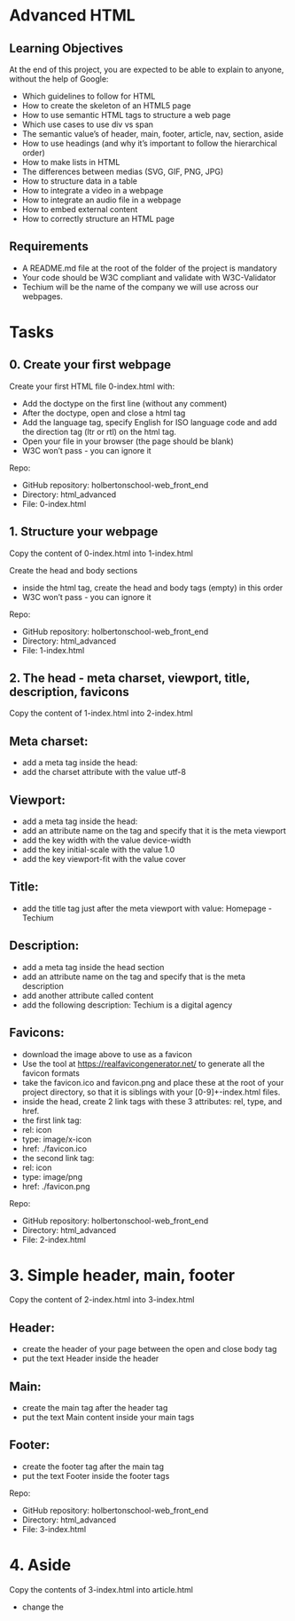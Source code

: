 # Advanced HTML


## Learning Objectives
At the end of this project, you are expected to be able to explain to anyone, without the help of Google:

- Which guidelines to follow for HTML
- How to create the skeleton of an HTML5 page
- How to use semantic HTML tags to structure a web page
- Which use cases to use div vs span
- The semantic value’s of header, main, footer, article, nav, section, aside
- How to use headings (and why it’s important to follow the hierarchical order)
- How to make lists in HTML
- The differences between medias (SVG, GIF, PNG, JPG)
- How to structure data in a table
- How to integrate a video in a webpage
- How to integrate an audio file in a webpage
- How to embed external content
- How to correctly structure an HTML page

## Requirements
- A README.md file at the root of the folder of the project is mandatory
- Your code should be W3C compliant and validate with W3C-Validator
- Techium will be the name of the company we will use across our webpages.

# Tasks
## 0. Create your first webpage
Create your first HTML file 0-index.html with:

- Add the doctype on the first line (without any comment)
- After the doctype, open and close a html tag
- Add the language tag, specify English for ISO language code and add the direction tag (ltr or rtl) on the html tag.
- Open your file in your browser (the page should be blank)
- W3C won’t pass - you can ignore it

Repo:

- GitHub repository: holbertonschool-web_front_end
- Directory: html_advanced
- File: 0-index.html


## 1. Structure your webpage
Copy the content of 0-index.html into 1-index.html

Create the head and body sections

- inside the html tag, create the head and body tags (empty) in this order
- W3C won’t pass - you can ignore it

Repo:

- GitHub repository: holbertonschool-web_front_end
- Directory: html_advanced
- File: 1-index.html

## 2. The head - meta charset, viewport, title, description, favicons
Copy the content of 1-index.html into 2-index.html

## Meta charset:

- add a meta tag inside the head:
- add the charset attribute with the value utf-8

## Viewport:

- add a meta tag inside the head:
- add an attribute name on the tag and specify that it is the meta viewport
- add the key width with the value device-width
- add the key initial-scale with the value 1.0
- add the key viewport-fit with the value cover

## Title:

- add the title tag just after the meta viewport with value: Homepage - Techium

## Description:

- add a meta tag inside the head section
- add an attribute name on the tag and specify that is the meta description
- add another attribute called content
- add the following description: Techium is a digital agency

## Favicons:

- download the image above to use as a favicon
- Use the tool at https://realfavicongenerator.net/ to generate all the favicon formats
- take the favicon.ico and favicon.png and place these at the root of your project directory, so that it is siblings with your [0-9]+-index.html files.
- inside the head, create 2 link tags with these 3 attributes: rel, type, and href.
- the first link tag:
- rel: icon
- type: image/x-icon
- href: ./favicon.ico
- the second link tag:
- rel: icon
- type: image/png
- href: ./favicon.png

Repo:

- GitHub repository: holbertonschool-web_front_end
- Directory: html_advanced
- File: 2-index.html

# 3. Simple header, main, footer
Copy the content of 2-index.html into 3-index.html

## Header:

- create the header of your page between the open and close body tag
- put the text Header inside the header

## Main:

- create the main tag after the header tag
- put the text Main content inside your main tags

## Footer:

- create the footer tag after the main tag
- put the text Footer inside the footer tags

Repo:

- GitHub repository: holbertonschool-web_front_end
- Directory: html_advanced
- File: 3-index.html

# 4. Aside
Copy the contents of 3-index.html into article.html

- change the <title> to put: Article - Techium
- inside the main tags
- after the text, create the aside tags with text Aside

Repo:

- GitHub repository: holbertonschool-web_front_end
- Directory: html_advanced
- File: article.html

# 5. Section
Copy the content of 3-index.html into 5-index.html

- inside your <main> section
- remove the text in main, create these sections:
- create first section and put the text Hero section inside
- create second section and put the text Services section inside
- create third section and put the text Works section inside
- create fourth section and put the text About section inside
- create fifth section and put the text Latest news section inside
- create sixth section and put the text Testimonials section inside
- create seventh section and put the text Contact section inside
- Does not need to pass W3C

Repo:

- GitHub repository: holbertonschool-web_front_end
- Directory: html_advanced
- File: 5-index.html

# 6. Work, News, Testimonial articles
Copy the content of 5-index.html into 6-index.html

## Work articles:

- inside the section Works section
- add 3 article tags
- inside each article write Work # where the hashtag will be the ordered number (1, 2, or 3)

## News articles:

- inside the section Latest news section
- add 3 article tags
- inside each article write Article # where the hashtag will be the ordered number (1, 2, or 3)

## Testimonial articles:

- inside the section Testimonials section
- add 3 article tags
- inside each article write Testimonial # where the hashtag will be the ordered number (1, 2, or 3)
- W3C won’t pass - you can ignore it

Repo:

- GitHub repository: holbertonschool-web_front_end
- Directory: html_advanced
- File: 6-index.html
  

# 7. Navigation
Copy the content of 6-index.html into 7-index.html

- remove the Header text inside the <header>
- create the nav tag inside the header tag
- it should remain empty for now
- Does not need to pass W3C

Repo:

- GitHub repository: holbertonschool-web_front_end
- Directory: html_advanced
- File: 7-index.html
  

# 8. Level 1 headings
Copy the content of 7-index.html into 8-index.html

- create the level 1 heading inside your main before your sections
- put text Homepage in your heading tag
- Does not need to pass W3C

Repo:

- GitHub repository: holbertonschool-web_front_end
- Directory: html_advanced
- File: 8-index.html
  

# 9. Level 2 headings
Copy the content of 8-index.html into 9-index.html

- in the section tag with the the text Hero section, remove the text and create a level 2 heading with text We help you build your brand!
- in the section tag with the the text Services section, remove the text and create a level 2 heading with text Services
- in the section tag with the the text Works section, remove the text and create a level 2 heading with text Works
- in the section tag with the the text About section, remove the text and create a level 2 heading with text About Us
- in the section tag with the the text Latest news section, remove the text and create a level 2 heading with text Latest news
- in the section tag with the the text Testimonials section, remove the text and create a level 2 heading with text Testimonials
- in the section tag with the the text Contact section, remove the text and create a level 2 heading with text Contact
- W3C won’t pass - you can ignore it

Repo:

- GitHub repository: holbertonschool-web_front_end
- Directory: html_advanced
- File: 9-index.html
  

# 10. Level 3 headings
Copy the content of 9-index.html into 10-index.html

## Services headings:

- Inside the section containing the h2 heading Services, add these elements right after the h2:
- create a level 3 heading with text Design & Concept
- create a level 3 heading with text Digital Strategy
- create a level 3 heading with text Content Strategy
- create a level 3 heading with text UX Design
- create a level 3 heading with text Web Development
- create a level 3 heading with text Social Media

## Works headings:

- Inside the section containing the h2 heading Works:
- in the first article, replace the text with a level 3 heading with text Interior Design
- in the second article, replace the text with a level 3 heading with text Web Development
- in the third article, replace the text with a level 3 heading with text Personal Brand

## About Us headings:

- Inside the section containing the h2 heading About Us, after the h2 heading, create these elements in this order:
- a level 3 heading with text Who are we
- a level 3 heading with text Our culture
- a level 3 heading with text How we work

## Latest news headings:

- Inside the section containing the h2 heading Latest news:
- in the first article replace the text with a level 3 heading with text Hoc loco tenere se Triarius non potuit.
- in the second article replace the text with a level 3 heading with text Ut alios omittam, hunc appello, quem ille unum secutus est.
- in the third article replace the text with a level 3 heading with text Bestiarum vero nullum iudicium puto.
- W3C does not need to pass here

Repo:

- GitHub repository: holbertonschool-web_front_end
- Directory: html_advanced
- File: 10-index.html
  

# 11. styleguide
Copy the content of 3-index.html into 11-styleguide.html

- change the title to Styleguide - Techium
- remove the text from header, main, and footer
- create a new <section> inside your main tag
- create a header in this section
- in the header add a level 2 heading with text Headings
- after the header:
- add a level 1 heading with text Heading level 1
- add a level 2 heading with text Heading level 2
- add a level 3 heading with text Heading level 3
- add a level 4 heading with text Heading level 4
- add a level 5 heading with text Heading level 5
- add a level 6 heading with text Heading level 6

Repo:

- GitHub repository: holbertonschool-web_front_end
- Directory: html_advanced
- File: 11-styleguide.html
  

# 12. Paragraphs
Copy the content of 10-index.html into 12-index.html

About Us paragraphs:

- in the About Us section
- after the first h3 (who are we) create a paragraph with the text: Lorem ipsum dolor sit amet, consectetur adipisicing elit. Ipsum, omnis expedita! Eum, praesentium cumque accusantium rem, sit quaerat est nisi ratione, deserunt ducimus quidem iste dicta quibusdam atque maxime cum!
- after the second h3 create a paragraph with the text: Lorem ipsum dolor sit amet, consectetur adipisicing elit. Ipsum, omnis expedita! Eum, praesentium cumque accusantium rem, sit quaerat est nisi ratione, deserunt ducimus quidem iste dicta quibusdam atque maxime cum!
- after the third h3 create a paragraph with the text: Lorem ipsum dolor sit amet, consectetur adipisicing elit. Ipsum, omnis expedita! Eum, praesentium cumque accusantium rem, sit quaerat est nisi ratione, deserunt ducimus quidem iste dicta quibusdam atque maxime cum!

## Latest news paragraphs:

- in the Latest news section
- in the first article
- create a paragraph with text Career before the heading
- create a paragraph with text Lorem ipsum dolor sit amet, consectetur adipiscing elit. Id Sextilius factum negabat. Quo tandem modo? At eum nihili facit; Quae contraria sunt his, malane? after the heading
- in the second article
- create a paragraph with text Digital Life before the heading
- create a paragraph with text Lorem ipsum dolor sit amet, consectetur adipiscing elit. Tum mihi Piso: Quid ergo? Tum ille: Ain tandem? Non autem hoc: igitur ne illud quidem. Sed quod proximum fuit non vidit. Nos commodius agimus. An nisi populari fama? after the heading
- in the third article
- create a paragraph with text Social before the heading
- create a paragraph with text Lorem ipsum dolor sit amet, consectetur adipiscing elit. Non igitur bene. Quid enim est a Chrysippo praetermissum in Stoicis? Pugnant Stoici cum Peripateticis. Prioris generis est docilitas, memoria; Apparet statim, quae sint officia, quae actiones. after the heading

## Contact paragraph:

- in the Contact section after the heading
- create a paragraph with the text: Lorem ipsum dolor sit amet, consectetur adipiscing elit. Id Sextilius factum negabat. Quo tandem modo? At eum nihili facit; Quae contraria sunt his, malane?

## Additional paragraphs:

- below the level 2 Services heading add a paragraph with text We work with you
- below the level 2 Works heading add a paragraph with text Take a look in our portfolio
- below the level 2 About Us heading add a paragraph with text Everything about us
- below the level 2 Testimonials heading add a paragraph with text We are more than a digital company
- below the level 2 Contact heading add a paragraph with text We like to know new people

Does not need to pass W3C

Repo:

- GitHub repository: holbertonschool-web_front_end
- Directory: html_advanced
- File: 12-index.html
  

# 13. styleguide paragraphs
Copy the contents of 11-styleguide.html into 13-styleguide.html

- After the existing section containing Headings, create a new section in main
- in this section create a header
- Inside the header, create a level 2 heading with text Paragraph
- after the header add a level 2 heading with text Heading with a subtitle
- after the level 2 heading, add a paragraph with text This is my subtitle
- after the last paragraph, add another paragraph with text: Nunc lacinia ante nunc ac lobortis. Interdum adipiscing gravida odio porttitor sem non mi integer non faucibus ornare mi ut ante amet placerat aliquet. Volutpat eu sed ante lacinia sapien lorem accumsan varius montes viverra nibh in adipiscing blandit tempus accumsan.

Repo:

- GitHub repository: holbertonschool-web_front_end
- Directory: html_advanced
- File: 13-styleguide.html
  

# 14. Span
Copy the contents of 12-index.html into 14-index.html

In the very first <header>,

- before the nav, create a span with the text Techium
Does not need to pass W3C

Repo:

- GitHub repository: holbertonschool-web_front_end
- Directory: html_advanced
- File: 14-index.html
  

15. Div
Copy the contents of 14-index.html into 15-index.html

- Wrap the contents of the header element with a div
- Wrap the content of each section element within a div
- Finally, wrap the contents of the <footer> tag with a div
- W3C does not need to pass

Repo:

- GitHub repository: holbertonschool-web_front_end
- Directory: html_advanced
- File: 15-index.html
  

# 16. Structure your sections
Copy the contents of 15-index.html into 16-index.html

- in the div in the Services section
- create a header tag that wraps the h2 and the p
- create a div sibling to the header that wraps the rest of the content
- in the div in the Works section
- create a header tag that wraps the h2 and the p
- create a div sibling to the header that wraps the rest of the content
- in the div in the About Us section
- create a header tag that wraps the h2 and the p
- create a div sibling to the header that wraps the rest of the content
- in the div in the Latest news section
- create a header tag that wraps the h2
- create a div sibling to the header that wraps the rest of the content
- in the div in the Testimonials section
- create a header tag that wraps the h2 and the p
- create a div sibling to the header that wraps the rest of the content
- in the div in the Contact section
- create a header tag that wraps the h2 and the first p
- create a div sibling to the header that wraps the rest of the content
- W3C does not need to pass

Repo:

- GitHub repository: holbertonschool-web_front_end
- Directory: html_advanced
- File: 16-index.html
  

17. Comments
Copy the content of 16-index.html into 17-index.html

- before the header add a line break and a comment saying Header to help with scanning your code
- before the main add a line break and a comment saying Main to help with scanning your code
- before the footer add a line break and a comment saying Footer to help with scanning your code
- before the Hero section add a line break and a comment saying Hero section
- before the Services section add a line break and a comment saying Services section
- before the Works section add a line break and a comment saying Works section
- before the About Us section add a line break and a comment saying About Us section
- before the Latest news section add a line break and a comment saying Latest news section
- before the Testimonials section add a line break and a comment saying Testimonials section
- before the Contact section add a line break and a comment saying Contact section
- Does not need to pass W3C

Repo:

- GitHub repository: holbertonschool-web_front_end
- Directory: html_advanced
- File: 17-index.html
  

18. link your logo
Copy the content of 17-index.html into 18-index.html

- in the header, wrap the span with a link that redirects to the page at the root of your folder (/)
- wrap the link with a div
- W3C does not need to pass

Repo:

- GitHub repository: holbertonschool-web_front_end
- Directory: html_advanced
- File: 18-index.html
  

19. Create new pages
Copy the content of 18-index.html into about.html, latest_news.html and contact.html

- change the title of about.html to replace Homepage with About
- change the title of latest_news.html to replace Homepage with Latest news
- change the title of contact.html to replace Homepage with Contact
- Does not need to pass W3C

Repo:

- GitHub repository: holbertonschool-web_front_end
- Directory: html_advanced
- File: about.html, latest_news.html, contact.html
  

20. Add links
Copy the content of 18-index.html into 20-index.html

- in your nav tags
- create a link to / with the text Home
- create an anchor to services with the text Services
- create an anchor to works with the text Works
- create an anchor to about with the text About
- create an anchor to latest_news with the text Latest news
- create an anchor to testimonials with the text Testimonials
- create an anchor to contact with the text Contact
- For now, the anchor links will not work. We will make them work in the CSS project.

Does not need to pass W3C

Repo:

- GitHub repository: holbertonschool-web_front_end
- Directory: html_advanced
- File: 20-index.html



